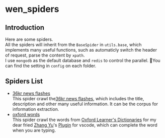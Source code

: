 # wen_spiders
## Introduction
Here are some spiders.  
All the spiders will inherit from the `BaseSpider` in `utils.base`, which implements many useful functions, such as automaticly switch the header of request, parse the content by `xpath`.    
I use `mongodb` as the default database and `redis` to control the parallel. You can find the setting in `config` on each folder.  

## Spiders List
- [36kr news flashes](http://36kr.com/newsflashes)  
This spider crawl the[36kr news flashes](http://36kr.com/newsflashes), which includes the title, description and other many useful information. It can be the corpus for information extraction.
- [oxford words](http://www.oxfordlearnersdictionaries.com/us/wordlist/english/academic/)  
This spider crawl the words from [Oxford Learner's Dictionaries](http://www.oxfordlearnersdictionaries.com/us/wordlist/english/academic/) for my dear fried [Zhang Yu](https://github.com/neilsustc)'s [Plugin](https://github.com/neilsustc/vscode-dic-completion) for vscode, which can complete the word when you are typing.